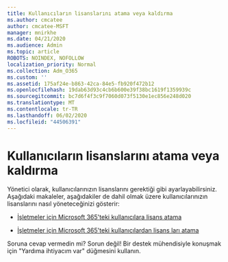 ```yaml
---
title: Kullanıcıların lisanslarını atama veya kaldırma
ms.author: cmcatee
author: cmcatee-MSFT
manager: mnirkhe
ms.date: 04/21/2020
ms.audience: Admin
ms.topic: article
ROBOTS: NOINDEX, NOFOLLOW
localization_priority: Normal
ms.collection: Adm_O365
ms.custom: ''
ms.assetid: 175af24e-b863-42ca-84e5-fb920f472b12
ms.openlocfilehash: 19dab63d93c4cb6b600e39f38bc1619f1359939c
ms.sourcegitcommit: bc7d6f4f3c9f7060d073f5130e1ec856e248d020
ms.translationtype: MT
ms.contentlocale: tr-TR
ms.lasthandoff: 06/02/2020
ms.locfileid: "44506391"
---
```

# <a name="assign-or-remove-users-licenses"></a>Kullanıcıların lisanslarını atama veya kaldırma

Yönetici olarak, kullanıcılarınızın lisanslarını gerektiği gibi ayarlayabilirsiniz. Aşağıdaki makaleler, aşağıdakiler de dahil olmak üzere kullanıcılarınızın lisanslarını nasıl yöneteceğinizi gösterir:
  
- [İşletmeler için Microsoft 365'teki kullanıcılara lisans atama](https://docs.microsoft.com/microsoft-365/admin/subscriptions-and-billing/assign-licenses-to-users)

- [İşletmeler için Microsoft 365'teki kullanıcılardan lisans ları atama](https://docs.microsoft.com/microsoft-365/admin/subscriptions-and-billing/remove-licenses-from-users)

Soruna cevap vermedin mi? Sorun değil! Bir destek mühendisiyle konuşmak için "Yardıma ihtiyacım var" düğmesini kullanın.